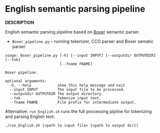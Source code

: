 English semantic parsing pipeline
===

**DESCRIPTION**

English semantic parsing pipeline based on [Boxer](http://svn.ask.it.usyd.edu.au/trac/candc/wiki/boxer) semantic parser.

* `Boxer_pipeline.py` – running tokenizer, CCG parser and Boxer sematic parser

```
usage: Boxer_pipeline.py [-h] [--input INPUT] [--outputdir OUTPUTDIR] [--tok]
                         [--fname FNAME]

Boxer pipeline.

optional arguments:
  -h, --help            show this help message and exit
  --input INPUT         The input file to be processed.
  --outputdir OUTPUTDIR The output directory.
  --tok                 Tokenize input text.
  --fname FNAME         File prefix for intermediate output.

```

Alternative: `run_English.sh` runs the full processing pipline for tokenizing and parsing English text:

```
./run_English.sh [<path to input file> [<path to output dir]]
```
